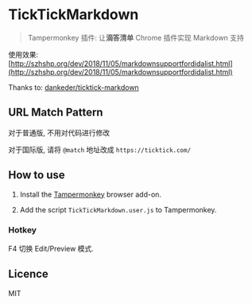 # TickTickMarkdown

>Tampermonkey 插件: 让**滴答清单** Chrome 插件实现 Markdown 支持 

使用效果: [http://szhshp.org/dev/2018/11/05/markdownsupportfordidalist.html](http://szhshp.org/dev/2018/11/05/markdownsupportfordidalist.html)

Thanks to: [dankeder/ticktick-markdown](https://github.com/dankeder/ticktick-markdown/blob/master/TickTickMarkdown.user.js)

## URL Match Pattern

对于普通版, 不用对代码进行修改

对于国际版, 请将 `@match` 地址改成 `https://ticktick.com/`

## How to use

1. Install the [Tampermonkey](http://tampermonkey.net/) browser add-on.

2. Add the script `TickTickMarkdown.user.js` to Tampermonkey.

### Hotkey

F4 切换 Edit/Preview 模式.

## Licence

MIT
